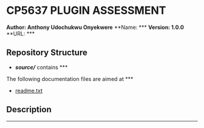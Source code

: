 # CP5637 PLUGIN ASSESSMENT
**Author: Anthony Udochukwu Onyekwere**
**Name: ***
**Version: 1.0.0**
**URL: ***

## Repository Structure
* ***source/*** contains ***

The following documentation files are aimed at ***
* [readme.txt](source/readme.txt)

## Description
***

    



